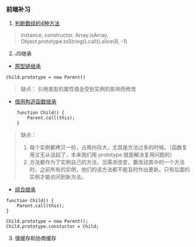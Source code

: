 ### 前端补习

1. [判断数组的4种方法](https://www.cnblogs.com/guanqiweb/p/10625539.html)

> instance, constructor, Array.isArray, Object.prototype.toString().call().slice(8, -1)

2. JS继承

* [原型链继承](https://www.cnblogs.com/sarahwang/p/6870072.html)

```
Child.prototype = new Parent()
````


> 缺点： 引用类型的属性值会受到实例的影响而修改 

* [借用构造函数继承](https://www.cnblogs.com/sarahwang/p/6879161.html)

```
    function Child() {
        Parent.call(this);
    }
```
> 缺点：
> 1. 每个实例都拷贝一份，占用内存大，尤其是方法过多的时候。（函数复用又无从谈起了，本来我们用 prototype 就是解决复用问题的）
> 2. 方法都作为了实例自己的方法，当需求改变，要改动其中的一个方法时，之前所有的实例，他们的该方法都不能及时作出更新。只有后面的实例才能访问到新方法。

* [组合继承](https://www.cnblogs.com/sarahwang/p/9098044.html)

```
function Child() {
    Parent.call(this);
}

Child.prototype = new Parent();
Child.prototype.constuctor = Child;
```

3. 强缓存和协商缓存